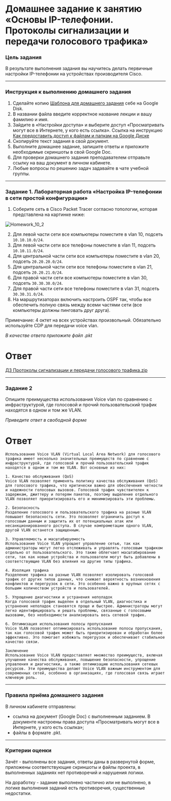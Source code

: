 # Домашнее задание к занятию «Основы IP-телефонии. Протоколы сигнализации и передачи голосового трафика»

### Цель задания

В результате выполнения задания вы научитесь делать первичные настройки IP-телефонии на устройствах производителя Cisco.

------

### Инструкция к выполнению домашнего задания

1. Сделайте копию [Шаблона для домашнего задания](https://docs.google.com/document/d/1youKpKm_JrC0UzDyUslIZW2E2bIv5OVlm_TQDvH5Pvs/edit) себе на Google Disk.
2. В названии файла введите корректное название лекции и вашу фамилию и имя.
3. Зайдите в «Настройки доступа» и выберите доступ «Просматривать могут все в Интернете, у кого есть ссылка».  Ссылка на инструкцию [Как предоставить доступ к файлам и папкам на Google Диске](https://support.google.com/docs/answer/2494822?hl=ru&co=GENIE.Platform%3DDesktop)
4. Скопируйте текст задания в свой документ.
5. Выполните домашнее задание, запишите ответы и приложите необходимые скриншоты в свой Google Doc.
6. Для проверки домашнего задания преподавателем отправьте ссылку на ваш документ в личном кабинете.
7. Любые вопросы по решению задач задавайте в чате учебной группы.

------
 
### Задание 1. Лабораторная работа «Настройка IP-телефонии в сети простой конфигурации»

1. Соберите сеть в Cisco Packet Tracer согласно топологии, которая представлена на картинке ниже:

![Homework_10_2](https://user-images.githubusercontent.com/40097402/188500984-eab85046-91e9-4300-9e42-1d9ef1197f54.jpg)

2. Для левой части сети все компьютеры поместите в vlan 10, подсеть `10.10.10.0/24`.
3. Для левой части сети все телефоны поместите в vlan 11, подсеть `10.10.11.0/24`.
4. Для центральной части сети все компьютеры поместите в vlan 20, подсеть `20.20.20.0/24`.
5. Для центральной части сети все телефоны поместите в vlan 21, подсеть `20.20.21.0/24`.
6. Для правой части сети все компьютеры поместите в vlan 30, подсеть `30.30.30.0/24`.
7. Для правой части сети все телефоны поместите в vlan 31, подсеть `30.30.31.0/24`.
8. На маршрутизаторах включить настроить OSPF так, чтобы все обеспечить полную связь между всеми частями сети (все компьютеры должны пинговать друг друга).

Примечание: 4 октет на всех устройствах произвольный. Обязательно используйте CDP для передачи voice vlan.

*В качестве ответа приложите файл .pkt*
 # Ответ
[ДЗ Протоколы сигнализации и передачи голосового трафика.zip](https://github.com/user-attachments/files/16344746/default.zip)



------

### Задание 2

Опишите преимущества использования Voice vlan по сравнению с инфраструктурой, где голосовой и прочий пользовательский трафик находятся в одном и том же VLAN.

*Приведите ответ в свободной форме*

# Ответ
```
Использование Voice VLAN (Virtual Local Area Network) для голосового трафика имеет несколько значительных преимуществ по сравнению с инфраструктурой, где голосовой и прочий пользовательский трафик находятся в одном и том же VLAN. Вот основные из них:

1. Качество обслуживания (QoS)
Voice VLAN позволяет применять политику качества обслуживания (QoS) для голосового трафика, что критически важно для обеспечения четкости и надежности голосовых вызовов. Голосовой трафик чувствителен к задержкам, джиттеру и потерям пакетов, поэтому выделение отдельного VLAN позволяет приоритизировать его и минимизировать эти проблемы.

2. Безопасность
Разделение голосового и пользовательского трафика на разные VLAN повышает безопасность сети. Это позволяет ограничить доступ к голосовым данным и защитить их от потенциальных атак или несанкционированного доступа. В случае компрометации одного VLAN, другой VLAN останется защищенным.

3. Управляемость и масштабируемость
Использование Voice VLAN упрощает управление сетью, так как администраторы могут легко отслеживать и управлять голосовым трафиком отдельно от пользовательского. Это также облегчает масштабирование сети, так как новые устройства и пользователи могут быть добавлены в соответствующие VLAN без влияния на другие типы трафика.

4. Изоляция трафика
Разделение трафика на разные VLAN позволяет изолировать голосовой трафик от других типов данных, что снижает вероятность возникновения конфликтов и перегрузок в сети. Это особенно важно в крупных сетях с большим количеством устройств и пользователей.

5. Упрощение диагностики и устранения неполадок
Когда голосовой трафик выделен в отдельный VLAN, диагностика и устранение неполадок становятся проще и быстрее. Администраторы могут легко идентифицировать и решать проблемы, связанные с голосовыми вызовами, без необходимости анализировать весь сетевой трафик.

6. Оптимизация использования полосы пропускания
Voice VLAN позволяет оптимизировать использование полосы пропускания, так как голосовой трафик может быть приоритизирован и обработан более эффективно. Это помогает избежать перегрузок и обеспечивает стабильное качество связи.

Заключение
Использование Voice VLAN предоставляет множество преимуществ, включая улучшение качества обслуживания, повышение безопасности, упрощение управления и диагностики, а также оптимизацию использования сетевых ресурсов. Эти преимущества делают Voice VLAN важным инструментом для современных сетей, особенно в организациях, где голосовая связь играет ключевую роль.
```

------


### Правила приёма домашнего задания

В личном кабинете отправлены:

- ссылка на документ (Google Doc) с выполненным заданием. В документе настроены права доступа «Просматривать могут все в Интернете, у кого есть ссылка»;
- файлы в формате .pkt.

-----

### Критерии оценки

Зачёт - выполнены все задания, ответы даны в развернутой форме, приложены соответствующие скриншоты и файлы проекта, в выполненных заданиях нет противоречий и нарушения логики.

На доработку - задание выполнено частично или не выполнено, в логике выполнения заданий есть противоречия, существенные недостатки.
